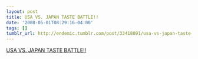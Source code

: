 ```yaml
---
layout: post
title: USA VS. JAPAN TASTE BATTLE!!
date: '2008-05-01T08:29:16-04:00'
tags: []
tumblr_url: http://endemic.tumblr.com/post/33418091/usa-vs-japan-taste-battle
---
```

[USA VS. JAPAN TASTE BATTLE!!](http://www.panic.com/extras/vs.products/)  
